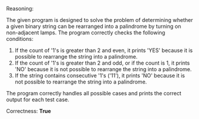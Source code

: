 Reasoning:

The given program is designed to solve the problem of determining whether a given binary string can be rearranged into a palindrome by turning on non-adjacent lamps. The program correctly checks the following conditions:

1. If the count of '1's is greater than 2 and even, it prints 'YES' because it is possible to rearrange the string into a palindrome.
2. If the count of '1's is greater than 2 and odd, or if the count is 1, it prints 'NO' because it is not possible to rearrange the string into a palindrome.
3. If the string contains consecutive '1's ('11'), it prints 'NO' because it is not possible to rearrange the string into a palindrome.

The program correctly handles all possible cases and prints the correct output for each test case.

Correctness: **True**